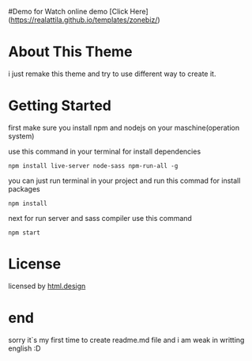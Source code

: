 #Demo
for Watch online demo [Click Here] (https://realattila.github.io/templates/zonebiz/)

# About This Theme
i just remake this theme and try to use different way to create it.

# Getting Started

first make sure you install npm and nodejs on your maschine(operation system)

use this command in your terminal for install dependencies
```
npm install live-server node-sass npm-run-all -g
```

you can just run terminal in your project and run this commad for install packages
```
npm install 
```

next for run server and sass compiler use this command
```
npm start
```

# License

licensed by [html.design](https://html.design/)

# end
 sorry it`s my first time to create readme.md file and i am weak in writting english :D